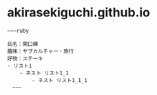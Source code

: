 # akirasekiguchi.github.io

```
~~~ruby

氏名：関口輝
趣味：サブカルチャー・旅行
好物：ステーキ
- リスト1
    - ネスト リスト1_1
        - ネスト リスト1_1_1
　~~~
```
